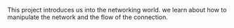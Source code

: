 This project introduces us into the networking world.
we learn about how to manipulate the network and the flow of the connection.
